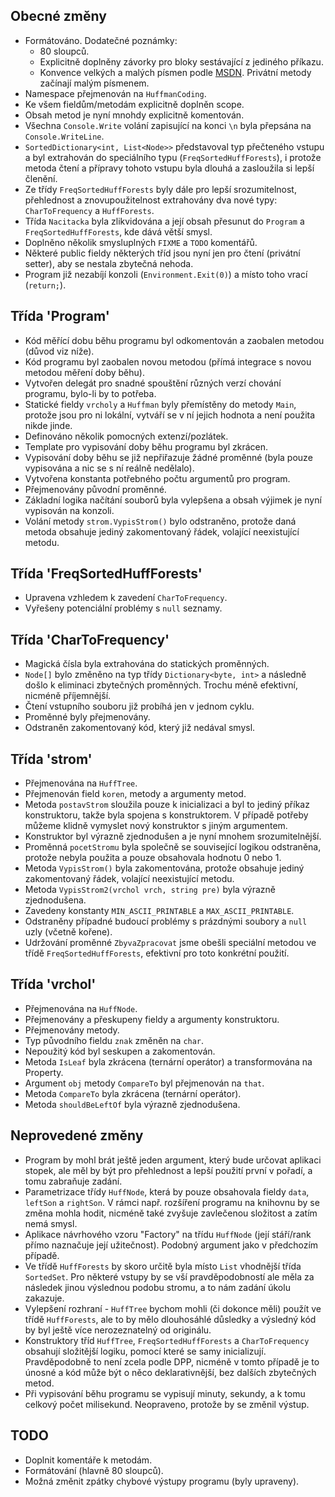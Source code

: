 ## Obecné změny

* Formátováno. Dodatečné poznámky:
    * 80 sloupců.
    * Explicitně doplněny závorky pro bloky sestávající z jediného příkazu.
    * Konvence velkých a malých písmen podle [MSDN](https://msdn.microsoft.com/en-us/library/ms229043.aspx). Privátní metody
začínají malým písmenem.
* Namespace přejmenován na `HuffmanCoding`.
* Ke všem fieldům/metodám explicitně doplněn scope.
* Obsah metod je nyní mnohdy explicitně komentován.
* Všechna `Console.Write` volání zapisující na konci `\n` byla přepsána na
`Console.WriteLine`.
* `SortedDictionary<int, List<Node>>` představoval typ přečteného vstupu a byl
extrahován do speciálního typu (`FreqSortedHuffForests`), i protože metoda čtení
a přípravy tohoto vstupu byla dlouhá a zasloužila si lepší členění.
* Ze třídy `FreqSortedHuffForests` byly dále pro lepší srozumitelnost,
přehlednost a znovupoužitelnost extrahovány dva nové typy: `CharToFrequency` a
`HuffForests`.
* Třída `Nacitacka` byla zlikvidována a její obsah přesunut do `Program` a
`FreqSortedHuffForests`, kde dává větší smysl.
* Doplněno několik smysluplných `FIXME` a `TODO` komentářů.
* Některé public fieldy některých tříd jsou nyní jen pro čtení
(privátní setter), aby se nestala zbytečná nehoda.
* Program již nezabíjí konzoli (`Environment.Exit(0)`) a místo toho vrací
(`return;`).

## Třída 'Program'

* Kód měřící dobu běhu programu byl odkomentován a zaobalen metodou (důvod viz
níže).
* Kód programu byl zaobalen novou metodou (přímá integrace s novou metodou
měření doby běhu).
* Vytvořen delegát pro snadné spouštění různých verzí chování programu, bylo-li
by to potřeba.
* Statické fieldy `vrcholy` a `Huffman` byly přemístěny do metody `Main`,
protože jsou pro ni lokální, vytváří se v ní jejich hodnota a není použita nikde
jinde.
* Definováno několik pomocných extenzí/pozlátek.
* Template pro vypisování doby běhu programu byl zkrácen.
* Vypisování doby běhu se již nepřiřazuje žádné proměnné (byla pouze vypisována
a nic se s ní reálně nedělalo).
* Vytvořena konstanta potřebného počtu argumentů pro program.
* Přejmenovány původní proměnné.
* Základní logika načítání souborů byla vylepšena a obsah výjimek je nyní
vypisován na konzoli.
* Volání metody `strom.VypisStrom()` bylo odstraněno, protože daná metoda
obsahuje jediný zakomentovaný řádek, volající neexistující metodu.

## Třída 'FreqSortedHuffForests'

* Upravena vzhledem k zavedení `CharToFrequency`.
* Vyřešeny potenciální problémy s `null` seznamy.

## Třída 'CharToFrequency'

* Magická čísla byla extrahována do statických proměnných.
* `Node[]` bylo změněno na typ třídy `Dictionary<byte, int>` a následně došlo
k eliminaci zbytečných proměnných. Trochu méně efektivní, nicméně příjemnější.
* Čtení vstupního souboru již probíhá jen v jednom cyklu.
* Proměnné byly přejmenovány.
* Odstraněn zakomentovaný kód, který již nedával smysl.

## Třída 'strom'

* Přejmenována na `HuffTree`.
* Přejmenován field `koren`, metody a argumenty metod.
* Metoda `postavStrom` sloužila pouze k inicializaci a byl to jediný příkaz
konstruktoru, takže byla spojena s konstruktorem. V případě potřeby můžeme
klidně vymyslet nový konstruktor s jiným argumentem.
* Konstruktor byl výrazně zjednodušen a je nyní mnohem srozumitelnější.
* Proměnná `pocetStromu` byla společně se související logikou odstraněna,
protože nebyla použita a pouze obsahovala hodnotu 0 nebo 1.
* Metoda `VypisStrom()` byla zakomentována, protože obsahuje jediný
zakomentovaný řádek, volající neexistující metodu.
* Metoda `VypisStrom2(vrchol vrch, string pre)` byla výrazně zjednodušena.
* Zavedeny konstanty `MIN_ASCII_PRINTABLE` a `MAX_ASCII_PRINTABLE`.
* Odstraněny případné budoucí problémy s prázdnými soubory a `null` uzly (včetně kořene).
* Udržování proměnné `ZbyvaZpracovat` jsme obešli speciální metodou ve třídě
`FreqSortedHuffForests`, efektivní pro toto konkrétní použití.

## Třída 'vrchol'

* Přejmenována na `HuffNode`.
* Přejmenovány a přeskupeny fieldy a argumenty konstruktoru.
* Přejmenovány metody.
* Typ původního fieldu `znak` změněn na `char`.
* Nepoužitý kód byl seskupen a zakomentován.
* Metoda `IsLeaf` byla zkrácena (ternární operátor) a transformována na
Property.
* Argument `obj` metody `CompareTo` byl přejmenován na `that`.
* Metoda `CompareTo` byla zkrácena (ternární operátor).
* Metoda `shouldBeLeftOf` byla výrazně zjednodušena.

## Neprovedené změny

* Program by mohl brát ještě jeden argument, který bude určovat aplikaci stopek,
ale měl by být pro přehlednost a lepší použití první v pořadí, a tomu
zabraňuje zadání.
* Parametrizace třídy `HuffNode`, která by pouze obsahovala fieldy `data`, 
`leftSon` a `rightSon`. V rámci např. rozšíření programu na knihovnu by se změna
mohla hodit, nicméně také zvyšuje zavlečenou složitost a zatím nemá smysl.
* Aplikace návrhového vzoru "Factory" na třídu `HuffNode` (její stáří/rank
přímo naznačuje její užitečnost). Podobný argument jako v předchozím případě.
* Ve třídě `HuffForests` by skoro určitě byla místo `List` vhodnější třída
`SortedSet`. Pro některé vstupy by se vší pravděpodobností ale měla za
následek jinou výslednou podobu stromu, a to nám zadání úkolu zakazuje.
* Vylepšení rozhraní - `HuffTree` bychom mohli (či dokonce měli) použít ve třídě
`HuffForests`, ale to by mělo dlouhosáhlé důsledky a výsledný kód by byl ještě
více nerozeznatelný od originálu.
* Konstruktory tříd `HuffTree`, `FreqSortedHuffForests` a `CharToFrequency`
obsahují složitější logiku, pomocí které se samy inicializují. Pravděpodobně to
není zcela podle DPP, nicméně v tomto případě je to únosné a kód může být o
něco deklarativnější, bez dalších zbytečných metod.
* Při vypisování běhu programu se vypisují minuty, sekundy, a k tomu celkový
počet milisekund. Neopraveno, protože by se změnil výstup.

## TODO

* Doplnit komentáře k metodám.
* Formátování (hlavně 80 sloupců).
* Možná změnit zpátky chybové výstupy programu (byly upraveny).

